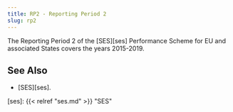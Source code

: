 ```yaml
---
title: RP2 - Reporting Period 2
slug: rp2
---
```


The Reporting Period 2 of the [SES][ses] Performance Scheme for EU and
associated States covers the years 2015-2019.

## See Also

* [SES][ses].

[ses]: {{< relref "ses.md" >}} "SES"
